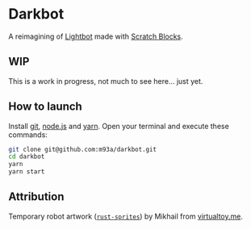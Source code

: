 # Darkbot
A reimagining of [Lightbot](https://www.lightbot.com/) made with [Scratch Blocks](https://github.com/LLK/scratch-blocks).

## WIP
This is a work in progress, not much to see here… just yet.

## How to launch
Install [git](https://git-scm.com/book/en/v2/Getting-Started-Installing-Git), [node.js](https://nodejs.dev/how-to-install-nodejs) and [yarn](https://nodejs.dev/how-to-install-nodejs). Open your terminal and execute these commands:
```bash
git clone git@github.com:m93a/darkbot.git
cd darkbot
yarn
yarn start
```

## Attribution
Temporary robot artwork ([`rust-sprites`](https://opengameart.org/content/rust-sprites)) by Mikhail from [virtualtoy.me](http://virtualtoy.me).

